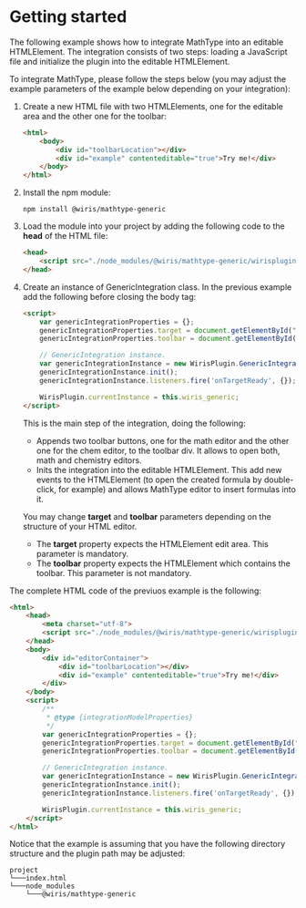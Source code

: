 # Getting started
The following example shows how to integrate MathType into an editable HTMLElement. The integration consists of two steps: loading a JavaScript file and initialize the plugin into the editable HTMLElement.

To integrate MathType, please follow the steps below (you may adjust the example parameters of the example below depending on your integration):

1. Create a new HTML file with two HTMLElements, one for the editable area and the other one for the toolbar:
    ```html
    <html>
        <body>
            <div id="toolbarLocation"></div>
            <div id="example" contenteditable="true">Try me!</div>
        </body>
    </html>
    ```

2. Install the npm module:
    ```
    npm install @wiris/mathtype-generic
    ```

3. Load the module into your project by adding the following code to the **head** of the HTML file:
    ```html
    <head>
        <script src="./node_modules/@wiris/mathtype-generic/wirisplugin-generic.js"></script>
    </head>
    ```
4. Create an instance of GenericIntegration class. In the previous example add the following before closing the body tag:
    ```html
    <script>
        var genericIntegrationProperties = {};
        genericIntegrationProperties.target = document.getElementById("example");
        genericIntegrationProperties.toolbar = document.getElementById("toolbarLocation");

        // GenericIntegration instance.
        var genericIntegrationInstance = new WirisPlugin.GenericIntegration(genericIntegrationProperties);
        genericIntegrationInstance.init();
        genericIntegrationInstance.listeners.fire('onTargetReady', {});

        WirisPlugin.currentInstance = this.wiris_generic;
    </script>
    ```
    This is the main step of the integration, doing the following:
    * Appends two toolbar buttons, one for the math editor and the other one for the chem editor, to the toolbar div. It allows to open both, math and chemistry editors.
    * Inits the integration into the editable HTMLElement. This add new events to the HTMLElement (to open the created formula by double-click, for example) and allows MathType editor to insert formulas into it.

    You may change **target** and **toolbar** parameters depending on the structure of your HTML editor.
    * The **target** property expects the HTMLElement edit area. This parameter is mandatory.
    * The **toolbar** property expects the HTMLElement which contains the toolbar. This parameter is not mandatory.

The complete HTML code of the previuos example is the following:
```html
<html>
    <head>
        <meta charset="utf-8">
        <script src="./node_modules/@wiris/mathtype-generic/wirisplugin-generic.js"></script>
    </head>
    <body>
        <div id="editorContainer">
            <div id="toolbarLocation"></div>
            <div id="example" contenteditable="true">Try me!</div>
        </div>
    </body>
    <script>
        /**
         * @type {integrationModelProperties}
         */
        var genericIntegrationProperties = {};
        genericIntegrationProperties.target = document.getElementById("example");
        genericIntegrationProperties.toolbar = document.getElementById("toolbarLocation");

        // GenericIntegration instance.
        var genericIntegrationInstance = new WirisPlugin.GenericIntegration(genericIntegrationProperties);
        genericIntegrationInstance.init();
        genericIntegrationInstance.listeners.fire('onTargetReady', {});

        WirisPlugin.currentInstance = this.wiris_generic;
    </script>
</html>
```

Notice that the example is assuming that you have the following directory structure and the plugin path may be adjusted:
```
project
└───index.html
└───node_modules
    └───@wiris/mathtype-generic
```


